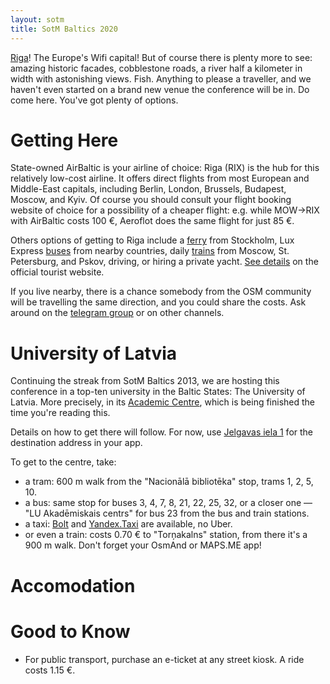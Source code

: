 ```yaml
---
layout: sotm
title: SotM Baltics 2020
---
```

[Riga](https://www.liveriga.com/en/)!
The Europe's Wifi capital! But of course there is plenty more
to see: amazing historic facades, cobblestone roads, a river half
a kilometer in width with astonishing views. Fish. Anything to
please a traveller, and we haven't even started on a brand new
venue the conference will be in. Do come here. You've got plenty of options.

# Getting Here

State-owned AirBaltic is your airline of choice: Riga (RIX) is the hub for
this relatively low-cost airline. It offers direct flights from most
European and Middle-East capitals, including Berlin, London, Brussels,
Budapest, Moscow, and Kyiv. Of course you should consult your flight
booking website of choice for a possibility of a cheaper flight: e.g.
while MOW→RIX with AirBaltic costs 100 €, Aeroflot does the same flight
for just 85 €.

Others options of getting to Riga include
a [ferry](https://www.tallinksilja.com/en/latvia-riga) from Stockholm,
Lux Express [buses](https://www.luxexpress.eu/en/routes/) from nearby countries,
daily [trains](http://pass.rzd.ru/static/public/ru?STRUCTURE_ID=5125&layer_id=3290&refererLayerId=162&id=2369)
from Moscow, St. Petersburg, and Pskov, driving, or hiring a private yacht.
[See details](https://www.liveriga.com/en/10-arrival) on the official
tourist website.

If you live nearby, there is a chance somebody from the OSM community
will be travelling the same direction, and you could share the costs.
Ask around on the [telegram group](https://t.me/OpenStreetMapOrg) or
on other channels.

# University of Latvia

Continuing the streak from SotM Baltics 2013, we are hosting this
conference in a top-ten university in the Baltic States: The University
of Latvia. More precisely, in its [Academic Centre](https://www.akademiskaiscentrs.lu.lv/en/),
which is being finished the time you're reading this.

Details on how to get there will follow. For now, use
[Jelgavas iela 1](https://www.openstreetmap.org/?mlat=56.93666&mlon=24.09727#map=18/56.93666/24.09727)
for the destination address in your app.

To get to the centre, take:

* a tram: 600 m walk from the "Nacionālā bibliotēka" stop, trams 1, 2, 5, 10.
* a bus: same stop for buses 3, 4, 7, 8, 21, 22, 25, 32,
    or a closer one — "LU Akadēmiskais centrs" for bus 23 from the bus and train stations.
* a taxi: [Bolt](https://bolt.eu/en/cities/riga/) and [Yandex.Taxi](https://taxi.yandex.lv/)
    are available, no Uber.
* or even a train: costs 0.70 € to "Torņakalns" station, from there
    it's a 900 m walk. Don't forget your OsmAnd or MAPS.ME app!

# Accomodation

# Good to Know

* For public transport, purchase an e-ticket at any street kiosk. A ride costs 1.15 €.
